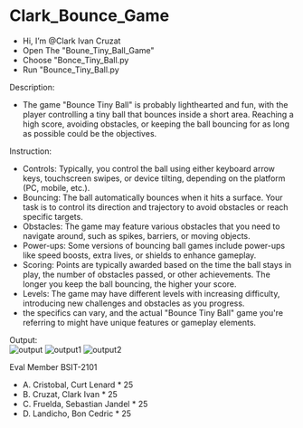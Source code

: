 # Clark_Bounce_Game

- Hi, I’m @Clark Ivan Cruzat
- Open The "Boune_Tiny_Ball_Game"
- Choose "Bonce_Tiny_Ball.py
- Run "Bounce_Tiny_Ball.py

Description:
- The game "Bounce Tiny Ball" is probably lighthearted and fun, with the player controlling a tiny ball that bounces inside a short area. Reaching a high score, avoiding obstacles, or keeping the ball bouncing for as long as possible could be the objectives.

Instruction:
- Controls: Typically, you control the ball using either keyboard arrow keys, touchscreen swipes, or device tilting, depending on the platform (PC, mobile, etc.).
- Bouncing: The ball automatically bounces when it hits a surface. Your task is to control its direction and trajectory to avoid obstacles or reach specific targets.
- Obstacles: The game may feature various obstacles that you need to navigate around, such as spikes, barriers, or moving objects.
- Power-ups: Some versions of bouncing ball games include power-ups like speed boosts, extra lives, or shields to enhance gameplay.
- Scoring: Points are typically awarded based on the time the ball stays in play, the number of obstacles passed, or other achievements. The longer you keep the ball bouncing, the higher your score.
- Levels: The game may have different levels with increasing difficulty, introducing new challenges and obstacles as you progress.
- the specifics can vary, and the actual "Bounce Tiny Ball" game you're referring to might have unique features or gameplay elements. 
  

Output:  
![output](https://github.com/ClarkIvanCruzat/Clark_Bounce_Game/assets/153114786/75c47c17-1f32-4eb2-88c1-6c9e030c631d)
![output1](https://github.com/ClarkIvanCruzat/Clark_Bounce_Game/assets/153114786/d2f9cb2c-5e6c-4a65-9095-c9315c5df503)
![output2](https://github.com/ClarkIvanCruzat/Clark_Bounce_Game/assets/153114786/e7fd8ad1-baee-41bc-ac88-e7bb2d8618fa)

Eval Member BSIT-2101
- A. Cristobal, Curt Lenard * 25
- B. Cruzat, Clark Ivan * 25
- C. Fruelda, Sebastian Jandel * 25
- D. Landicho, Bon Cedric * 25

